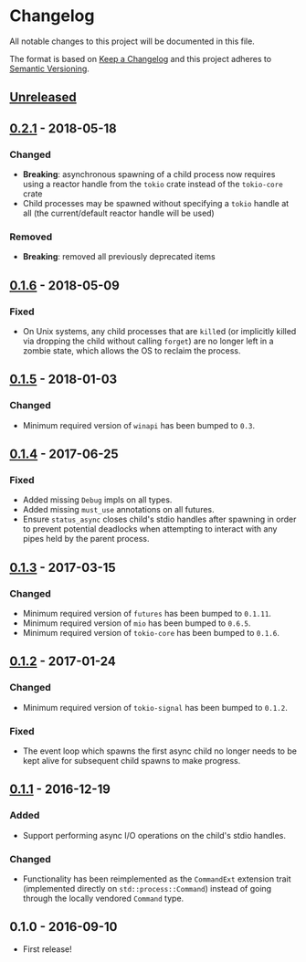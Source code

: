 # Changelog
All notable changes to this project will be documented in this file.

The format is based on [Keep a Changelog](http://keepachangelog.com/en/1.0.0/)
and this project adheres to [Semantic Versioning](http://semver.org/spec/v2.0.0.html).

## [Unreleased]

## [0.2.1] - 2018-05-18
### Changed
- **Breaking**: asynchronous spawning of a child process now requires using a
reactor handle from the `tokio` crate instead of the `tokio-core` crate
- Child processes may be spawned without specifying a `tokio` handle at all
(the current/default reactor handle will be used)
### Removed
- **Breaking**: removed all previously deprecated items

## [0.1.6] - 2018-05-09
### Fixed
- On Unix systems, any child processes that are `kill`ed (or implicitly killed
via dropping the child without calling `forget`) are no longer left in a zombie
state, which allows the OS to reclaim the process.

## [0.1.5] - 2018-01-03
### Changed
- Minimum required version of `winapi` has been bumped to `0.3`.

## [0.1.4] - 2017-06-25
### Fixed
- Added missing `Debug` impls on all types.
- Added missing `must_use` annotations on all futures.
- Ensure `status_async` closes child's stdio handles after spawning in order
to prevent potential deadlocks when attempting to interact with any pipes held
by the parent process.

## [0.1.3] - 2017-03-15
### Changed
- Minimum required version of `futures` has been bumped to `0.1.11`.
- Minimum required version of `mio` has been bumped to `0.6.5`.
- Minimum required version of `tokio-core` has been bumped to `0.1.6`.

## [0.1.2] - 2017-01-24
### Changed
- Minimum required version of `tokio-signal` has been bumped to `0.1.2`.
### Fixed
- The event loop which spawns the first async child no longer needs to be kept
alive for subsequent child spawns to make progress.

## [0.1.1] - 2016-12-19
### Added
- Support performing async I/O operations on the child's stdio handles.
### Changed
- Functionality has been reimplemented as the `CommandExt` extension trait
(implemented directly on `std::process::Command`) instead of going through
the locally vendored `Command` type.

## 0.1.0 - 2016-09-10
- First release!

[Unreleased]: https://github.com/alexcrichton/tokio-process/compare/0.2.1...HEAD
[0.2.1]: https://github.com/alexcrichton/tokio-process/compare/0.1.6...0.2.1
[0.1.6]: https://github.com/alexcrichton/tokio-process/compare/0.1.5...0.1.6
[0.1.5]: https://github.com/alexcrichton/tokio-process/compare/0.1.4...0.1.5
[0.1.4]: https://github.com/alexcrichton/tokio-process/compare/0.1.3...0.1.4
[0.1.3]: https://github.com/alexcrichton/tokio-process/compare/0.1.2...0.1.3
[0.1.2]: https://github.com/alexcrichton/tokio-process/compare/0.1.1...0.1.2
[0.1.1]: https://github.com/alexcrichton/tokio-process/compare/0.1.0...0.1.1
